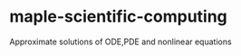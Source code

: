 maple-scientific-computing
==========================

Approximate solutions of ODE,PDE and nonlinear equations

